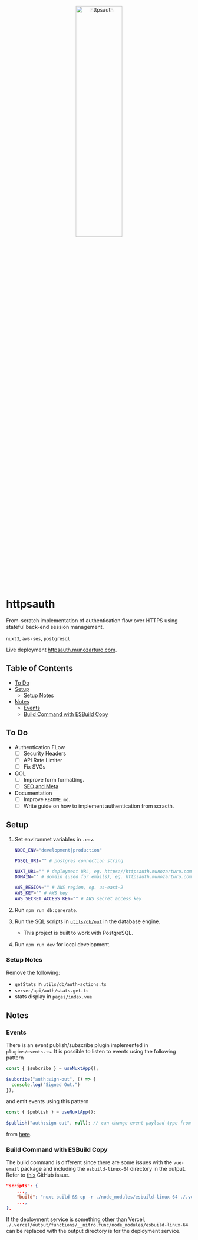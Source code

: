 <p align="center">
  <picture>
    <source media="(prefers-color-scheme: dark)" srcset="https://www.munozarturo.com/assets/httpsauth/logo-long-dark.svg">
    <source media="(prefers-color-scheme: light)" srcset="https://www.munozarturo.com/assets/httpsauth/logo-long-light.svg">
    <img alt="httpsauth" src="https://www.munozarturo.com/assets/httpsauth/logo-long-light.svg" width="50%" height="40%">
  </picture>
</p>

<!-- omit from toc -->
# httpsauth

From-scratch implementation of authentication flow over HTTPS using stateful back-end session management.

`nuxt3`, `aws-ses`, `postgresql`

Live deployment [httpsauth.munozarturo.com](https://httpsauth.munozarturo.com/).

<!-- omit from toc -->
## Table of Contents

- [To Do](#to-do)
- [Setup](#setup)
  - [Setup Notes](#setup-notes)
- [Notes](#notes)
  - [Events](#events)
  - [Build Command with ESBuild Copy](#build-command-with-esbuild-copy)

## To Do

- Authentication FLow
  - [ ] Security Headers
  - [ ] API Rate Limiter
  - [ ] Fix SVGs
- QOL
  - [ ] Improve form formatting.
  - [ ] [SEO and Meta](https://nuxt.com/docs/getting-started/seo-meta)
- Documentation
  - [ ] Improve `README.md`.
  - [ ] Write guide on how to implement authentication from scracth.

## Setup

1. Set environmet variables in `.env`.

    ```bash
    NODE_ENV="development|production"

    PGSQL_URI="" # postgres connection string

    NUXT_URL="" # deployment URL, eg. https://httpsauth.munozarturo.com
    DOMAIN="" # domain (used for emails), eg. httpsauth.munozarturo.com or communications.munozarturo.com

    AWS_REGION="" # AWS region, eg. us-east-2
    AWS_KEY="" # AWS key
    AWS_SECRET_ACCESS_KEY="" # AWS secret access key
    ```

2. Run `npm run db:generate`.
3. Run the SQL scripts in [`utils/db/out`](utils/db/out) in the database engine.
   - This project is built to work with PostgreSQL.
4. Run `npm run dev` for local development.

### Setup Notes

Remove the following:

- `getStats` in `utils/db/auth-actions.ts`
- `server/api/auth/stats.get.ts`
- stats display in `pages/index.vue`

## Notes

### Events

There is an event publish/subscribe plugin implemented in `plugins/events.ts`. It is possible to listen to events using the following pattern

```typescript
const { $subcribe } = useNuxtApp();

$subcribe("auth:sign-out", () => {
  console.log("Signed Out.")
});
```

and emit events using this pattern

```typescript
const { $publish } = useNuxtApp();

$publish("auth:sign-out", null); // can change event payload type from null to something else
```

from [here](https://dev.to/israelortuno/event-bus-pattern-in-nuxt-3-with-full-typescript-support-1okp).

### Build Command with ESBuild Copy

The build command is different since there are some issues with the `vue-email` package and including the `esbuild-linux-64` directory in the output. Refer to [this](https://github.com/vue-email/vue-email/issues/58) GitHub issue.

```json
"scripts": {
    ...,
    "build": "nuxt build && cp -r ./node_modules/esbuild-linux-64 ./.vercel/output/functions/__nitro.func/node_modules/esbuild-linux-64",
    ...,
},
```

If the deployment service is something other than Vercel, `./.vercel/output/functions/__nitro.func/node_modules/esbuild-linux-64` can be replaced with the output directory is for the deployment service.
